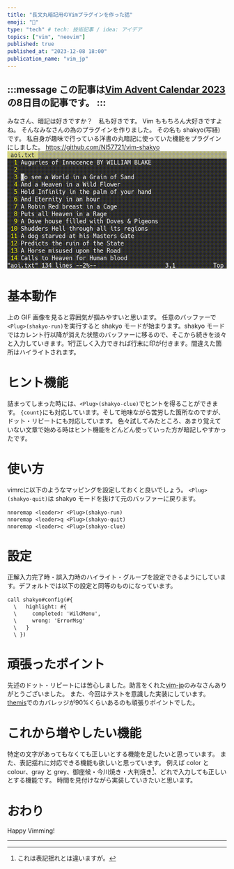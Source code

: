 ```yaml
---
title: "長文丸暗記用のVimプラグインを作った話"
emoji: "🌊"
type: "tech" # tech: 技術記事 / idea: アイデア
topics: ["vim", "neovim"]
published: true
published_at: "2023-12-08 18:00"
publication_name: "vim_jp"
---
```

:::message
この記事は[Vim Advent Calendar 2023](https://qiita.com/advent-calendar/2023/vim)の8日目の記事です。
:::
------
みなさん、暗記は好きですか？　私も好きです。
Vim ももちろん大好きですよね。
そんなみなさんの為のプラグインを作りました。
その名も shakyo(写経) です。
私自身が趣味で行っている洋書の丸暗記に使っていた機能をプラグインにしました。
https://github.com/NI57721/vim-shakyo
![](/images/vim-shakyo.gif)

# 基本動作
上の GIF 画像を見ると雰囲気が掴みやすいと思います。
任意のバッファーで`<Plug>(shakyo-run)`を実行すると shakyo モードが始まります。shakyo モードではカレント行以降が消えた状態のバッファーに移るので、そこから続きを淡々と入力していきます。1行正しく入力できれば行末に印が付きます。間違えた箇所はハイライトされます。

# ヒント機能
詰まってしまった時には、`<Plug>(shakyo-clue)`でヒントを得ることができます。
`{count}`にも対応しています。そして地味ながら苦労した箇所なのですが、ドット・リピートにも対応しています。
色々試してみたところ、あまり覚えていない文章で始める時はヒント機能をどんどん使っていった方が暗記しやすかったです。

# 使い方
vimrcに以下のようなマッピングを設定しておくと良いでしょう。
`<Plug>(shakyo-quit)`は shakyo モードを抜けて元のバッファーに戻ります。
```vim:vimrc
nnoremap <leader>r <Plug>(shakyo-run)
nnoremap <leader>q <Plug>(shakyo-quit)
nnoremap <leader>c <Plug>(shakyo-clue)
```

# 設定
正解入力完了時・誤入力時のハイライト・グループを設定できるようにしています。デフォルトでは以下の設定と同等のものになっています。
```vim:vimrc
call shakyo#config(#{
  \   highlight: #{
  \     completed: 'WildMenu',
  \     wrong: 'ErrorMsg'
  \   }
  \ })
```

# 頑張ったポイント
先述のドット・リピートには苦心しました。助言をくれた[vim-jp](https://vim-jp.org/docs/chat.html)のみなさんありがとうございました。
また、今回はテストを意識した実装にしています。[themis](https://github.com/thinca/vim-themis)でのカバレッジが90%くらいあるのも頑張りポイントでした。

# これから増やしたい機能
特定の文字があってもなくても正しいとする機能を足したいと思っています。
また、表記揺れに対応できる機能も欲しいと思っています。
例えば color と colour、gray と grey、御座候・今川焼き・大判焼き[^jk]、どれで入力しても正しいとする機能です。
時間を見付けながら実装していきたいと思います。

# おわり
Happy Vimming!

------
[^jk]: これは表記揺れとは違いますが。

